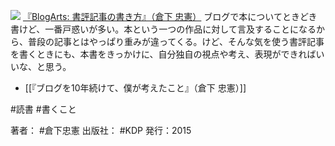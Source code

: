 
[![](https://images-fe.ssl-images-amazon.com/images/I/51NFASOsDGL._SL160_.jpg)](http://www.amazon.co.jp/exec/obidos/ASIN/B00U1M1H90/choiyaki81-22/ref=nosim)
[『BlogArts: 書評記事の書き方』（倉下 忠憲）](http://www.amazon.co.jp/exec/obidos/ASIN/B00U1M1H90/choiyaki81-22/ref=nosim)
ブログで本についてときどき書けど、一番戸惑いが多い。本という一つの作品に対して言及することになるから、普段の記事とはやっぱり重みが違ってくる。けど、そんな気を使う書評記事を書くときにも、本書をきっかけに、自分独自の視点や考え、表現ができればいいな、と思う。

- [[『ブログを10年続けて、僕が考えたこと』（倉下 忠憲）]]

#読書 #書くこと 

著者： #倉下忠憲 
出版社： #KDP
発行：2015
